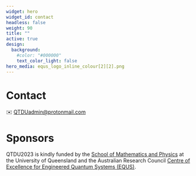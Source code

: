 ```yaml
---
widget: hero
widget_id: contact
headless: false
weight: 90
title: ""
active: true
design:
  background:
    #color: "#000000"
    text_color_light: false
hero_media: equs_logo_inline_colour[2][2].png
---
```

# Contact

:envelope: [QTDUadmin@protonmail.com](mailto:QTDUadmin@protonmail.com) 

# Sponsors

QTDU2023 is kindly funded by the [School of Mathematics and Physics](https://smp.uq.edu.au) at the University of Queensland and the Australian Research Council [Centre of Excellence for Engineered Quantum Systems (EQUS)](https://equs.org/).
